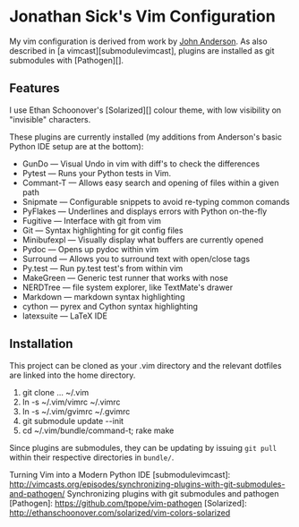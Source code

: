 Jonathan Sick's Vim Configuration
=================================

My vim configuration is derived from work by [John Anderson][anderson]. As also described in [a vimcast][submodulevimcast], plugins are installed as git submodules with [Pathogen][].

Features
--------

I use Ethan Schoonover's [Solarized][] colour theme, with low visibility on "invisible" characters.

These plugins are currently installed (my additions from Anderson's basic Python IDE setup are at the bottom):

* GunDo &mdash; Visual Undo in vim with diff's to check the differences
* Pytest &mdash; Runs your Python tests in Vim.
* Commant-T &mdash; Allows easy search and opening of files within a given path
* Snipmate &mdash; Configurable snippets to avoid re-typing common comands
* PyFlakes &mdash; Underlines and displays errors with Python on-the-fly
* Fugitive &mdash; Interface with git from vim
* Git &mdash; Syntax highlighting for git config files
* Minibufexpl &mdash; Visually display what buffers are currently opened
* Pydoc &mdash; Opens up pydoc within vim
* Surround &mdash; Allows you to surround text with open/close tags
* Py.test &mdash; Run py.test test's from within vim
* MakeGreen &mdash; Generic test runner that works with nose
* NERDTree &mdash; file system explorer, like TextMate's drawer
* Markdown &mdash; markdown syntax highlighting
* cython &mdash; pyrex and Cython syntax highlighting
* latexsuite &mdash; LaTeX IDE

Installation
------------

This project can be cloned as your .vim directory and the relevant dotfiles are linked into the home directory.

1. git clone ... ~/.vim
2. ln -s ~/.vim/vimrc ~/.vimrc
3. ln -s ~/.vim/gvimrc ~/.gvimrc
4. git submodule update --init
5. cd ~/.vim/bundle/command-t; rake make

Since plugins are submodules, they can be updating by issuing `git pull` within their respective directories in `bundle/`. 


[home]: http://www.jonathansick.ca
[anderson]: http://sontek.net/turning-vim-into-a-modern-python-ide
    Turning Vim into a Modern Python IDE
[submodulevimcast]: http://vimcasts.org/episodes/synchronizing-plugins-with-git-submodules-and-pathogen/
    Synchronizing plugins with git submodules and pathogen
[Pathogen]: https://github.com/tpope/vim-pathogen
[Solarized]: http://ethanschoonover.com/solarized/vim-colors-solarized
